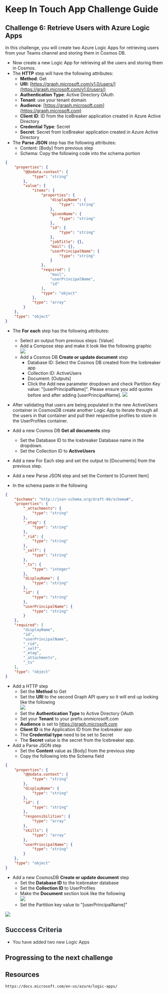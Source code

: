# Keep In Touch App Challenge Guide

## Challenge 6: Retrieve Users with Azure Logic Apps

In this challenge, you will create two Azure Logic Apps for retrieving users from your Teams channel and storing them in Cosmos DB.

* Now create a new Logic App for retrieving all the users and storing them in Cosmos. 
* The **HTTP** step will have the following attributes:
    * **Method**: Get
    * **URI**: [https://graph.microsoft.com/v1.0/users/](https://graph.microsoft.com/v1.0/users/)
    * **Authentication Type**: Active Directory OAuth
    * **Tenant**: use your tenant domain
    * **Audience**: [https://graph.microsoft.com](https://graph.microsoft.com)
    * **Client ID**: ID from the IceBreaker application created in Azure Active Directory
    * **Credential Type**: Secret
    * **Secret**: Secret from IceBreaker application created in Azure Active Directory
* The **Parse JSON** step has the following attributes:
    * Content: [Body] from previous step
    * Schema: Copy the following code into the schema portion
```json
{
    "properties": {
        "@@odata.context": {
            "type": "string"
        },
        "value": {
            "items": {
                "properties": {
                    "displayName": {
                        "type": "string"
                    },
                    "givenName": {
                        "type": "string"
                    },
                    "id": {
                        "type": "string"
                    },
                    "jobTitle": {},
                    "mail": {},
                    "userPrincipalName": {
                        "type": "string"
                    }
                },
                "required": [
                    "mail",
                    "userPrincipalName",
                    "id"
                ],
                "type": "object"
            },
            "type": "array"
        }
    },
    "type": "object"
}
```
        

* The **For each** step has the following attributes:
    * Select an output from previous steps: [Value]  
    * Add a Compose step and make it look like the following graphic   
    ![](images/compose-step1.png)  
    * Add a Cosmos DB **Create or update document** step
        * Database ID: Select the Cosmos DB created from the Icebreaker app
        * Collection ID: ActiveUsers
        * Document: [Outputs]
        * Click the Add new parameter dropdown and check Partition Key value: "[userPrincipalName]". Please ensure you add quotes before and after adding [userPrincipalName].
![](images/logicapp1.png)

* After validating that users are being populated in the new ActiveUsers container in CosmosDB create another Logic App to iterate through all the users in that container and pull their respective profiles to store in the UserProfiles container.
* Add a new Cosmos DB **Get all documents** step  
    * Set the Database ID to the Icebreaker Database name in the dropdown.
    * Set the Collection ID to **ActiveUsers**  
* Add a new For Each step and set the output to [Documents] from the previous step.
* Add a new Parse JSON step and set the Content to [Current Item]
* In the schema paste in the following
```json
{
    "$schema": "http://json-schema.org/draft-04/schema#",
    "properties": {
        "_attachments": {
            "type": "string"
        },
        "_etag": {
            "type": "string"
        },
        "_rid": {
            "type": "string"
        },
        "_self": {
            "type": "string"
        },
        "_ts": {
            "type": "integer"
        },
        "displayName": {
            "type": "string"
        },
        "id": {
            "type": "string"
        },
        "userPrincipalName": {
            "type": "string"
        }
    },
    "required": [
        "displayName",
        "id",
        "userPrincipalName",
        "_rid",
        "_self",
        "_etag",
        "_attachments",
        "_ts"
    ],
    "type": "object"
}
```
* Add a HTTP step  
    * Set the **Method** to Get
    * Set the **URI** to the second Graph API query so it will end up looking like the following  
    ![](images/graphGetMetadata.png)   
    * Set the **Authentication Type** to Active Directory OAuth
    * Set your **Tenant** to your prefix.onmicrosoft.com
    * **Audience** is set to https://graph.microsoft.com  
    * **Client ID** is the Application ID from the Icebreaker app
    * The **Credential type** need to be set to Secret
    * The **Secret** value is the secret from the Icebreaker app.  
* Add a Parse JSON step
    * Set the **Content** value as [Body] from the previous step
    * Copy the following into the Schema field  
```json
{
    "properties": {
        "@@odata.context": {
            "type": "string"
        },
        "displayName": {
            "type": "string"
        },
        "id": {
            "type": "string"
        },
        "responsibilities": {
            "type": "array"
        },
        "skills": {
            "type": "array"
        },
        "userPrincipalName": {
            "type": "string"
        }
    },
    "type": "object"
}
```  
* Add a new CosmosDB **Create or update document** step  
    * Set the **Database ID** to the Icebreaker database
    * Set the **Collection ID** to UserProfiles
    * Make the **Document** section look like the following  
    ![](images/getmetadata-create.png)  
    * Set the Partition key value to "[userPrincipalName]"  
    
    

    
      
![](images/NewLogicApp2.png)


## <span class="colour" style="color: rgb(36, 41, 46);">Succcess Criteria</span>

* <span class="colour" style="color: rgb(36, 41, 46);">You have added two new Logic Apps</span>

## Progressing to the next challenge

## Resources
```
https://docs.microsoft.com/en-us/azure/logic-apps/
```
